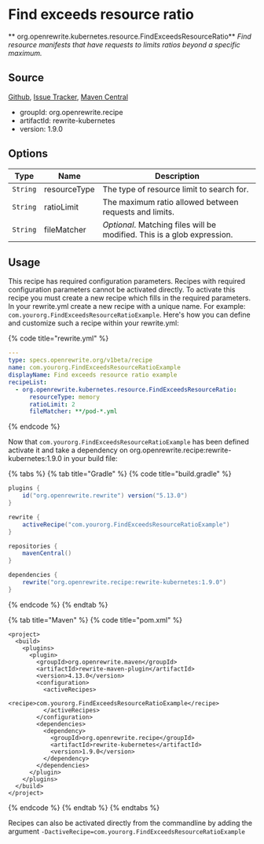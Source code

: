 # Find exceeds resource ratio

** org.openrewrite.kubernetes.resource.FindExceedsResourceRatio**
_Find resource manifests that have requests to limits ratios beyond a specific maximum._

## Source

[Github](https://github.com/openrewrite/rewrite-kubernetes), [Issue Tracker](https://github.com/openrewrite/rewrite-kubernetes/issues), [Maven Central](https://search.maven.org/artifact/org.openrewrite.recipe/rewrite-kubernetes/1.9.0/jar)

* groupId: org.openrewrite.recipe
* artifactId: rewrite-kubernetes
* version: 1.9.0

## Options

| Type | Name | Description |
| -- | -- | -- |
| `String` | resourceType | The type of resource limit to search for. |
| `String` | ratioLimit | The maximum ratio allowed between requests and limits. |
| `String` | fileMatcher | *Optional*. Matching files will be modified. This is a glob expression. |


## Usage

This recipe has required configuration parameters. Recipes with required configuration parameters cannot be activated directly. To activate this recipe you must create a new recipe which fills in the required parameters. In your rewrite.yml create a new recipe with a unique name. For example: `com.yourorg.FindExceedsResourceRatioExample`.
Here's how you can define and customize such a recipe within your rewrite.yml:

{% code title="rewrite.yml" %}
```yaml
---
type: specs.openrewrite.org/v1beta/recipe
name: com.yourorg.FindExceedsResourceRatioExample
displayName: Find exceeds resource ratio example
recipeList:
  - org.openrewrite.kubernetes.resource.FindExceedsResourceRatio:
      resourceType: memory
      ratioLimit: 2
      fileMatcher: **/pod-*.yml
```
{% endcode %}

Now that `com.yourorg.FindExceedsResourceRatioExample` has been defined activate it and take a dependency on org.openrewrite.recipe:rewrite-kubernetes:1.9.0 in your build file:

{% tabs %}
{% tab title="Gradle" %}
{% code title="build.gradle" %}
```groovy
plugins {
    id("org.openrewrite.rewrite") version("5.13.0")
}

rewrite {
    activeRecipe("com.yourorg.FindExceedsResourceRatioExample")
}

repositories {
    mavenCentral()
}

dependencies {
    rewrite("org.openrewrite.recipe:rewrite-kubernetes:1.9.0")
}
```
{% endcode %}
{% endtab %}

{% tab title="Maven" %}
{% code title="pom.xml" %}
```markup
<project>
  <build>
    <plugins>
      <plugin>
        <groupId>org.openrewrite.maven</groupId>
        <artifactId>rewrite-maven-plugin</artifactId>
        <version>4.13.0</version>
        <configuration>
          <activeRecipes>
            <recipe>com.yourorg.FindExceedsResourceRatioExample</recipe>
          </activeRecipes>
        </configuration>
        <dependencies>
          <dependency>
            <groupId>org.openrewrite.recipe</groupId>
            <artifactId>rewrite-kubernetes</artifactId>
            <version>1.9.0</version>
          </dependency>
        </dependencies>
      </plugin>
    </plugins>
  </build>
</project>
```
{% endcode %}
{% endtab %}
{% endtabs %}

Recipes can also be activated directly from the commandline by adding the argument `-DactiveRecipe=com.yourorg.FindExceedsResourceRatioExample`
